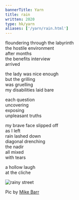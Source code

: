 ```yaml
---
bannerTitle: Yarn
title: rain
written: 2020
type: hk/yarn
aliases: ['/yarn/rain.html']
---
```


floundering through the labyrinth  
the hostile environment  
after months  
the benefits interview  
arrived  


the lady was nice enough  
but the grilling  
was gruelling  
my disabilities laid bare  


each question  
uncovering  
exposing  
unpleasant truths  


my brave face slipped off  
as I left  
rain lashed down  
diagonal drenching  
the nadir  
all mixed  
with tears


a hollow laugh  
at the cliche  

![rainy street](/images/bucket/rain.jpg "rainy street")  

Pic by [Mike Barr](https://www.pinterest.co.uk/theartofbarr/)

